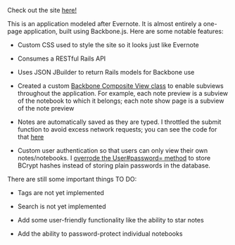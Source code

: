 Check out the site <a href="forevernote.herokuapp.com">here!</a>

This is an application modeled after Evernote. It is almost entirely a one-page
application, built using Backbone.js. Here are some notable features:

* Custom CSS used to style the site so it looks just like Evernote

* Consumes a RESTful Rails API

* Uses JSON JBuilder to return Rails models for Backbone use

* Created a custom <a href="https://github.com/mtdoss/Forevernote/blob/master/app/assets/javascripts/utils/composite_view.js">Backbone Composite View class</a> to enable subviews throughout
the application. For example, each note preview is a subview of the notebook
to which it belongs; each note show page is a subview of the note preview

* Notes are automatically saved as they are typed. I throttled the submit
function to avoid excess network requests; you can see the code for that
<a href="https://github.com/mtdoss/Forevernote/blob/master/app/assets/javascripts/views/notes/new.js#L29">here</a>

* Custom user authentication so that users can only view their own notes/notebooks.
I <a href="https://github.com/mtdoss/Forevernote/blob/master/app/models/user.rb#L21">overrode the User#password= method</a> to store BCrypt hashes instead of storing plain passwords in the database.

There are still some important things TO DO:

* Tags are not yet implemented

* Search is not yet implemented

* Add some user-friendly functionality like the ability to star notes

* Add the ability to password-protect individual notebooks

